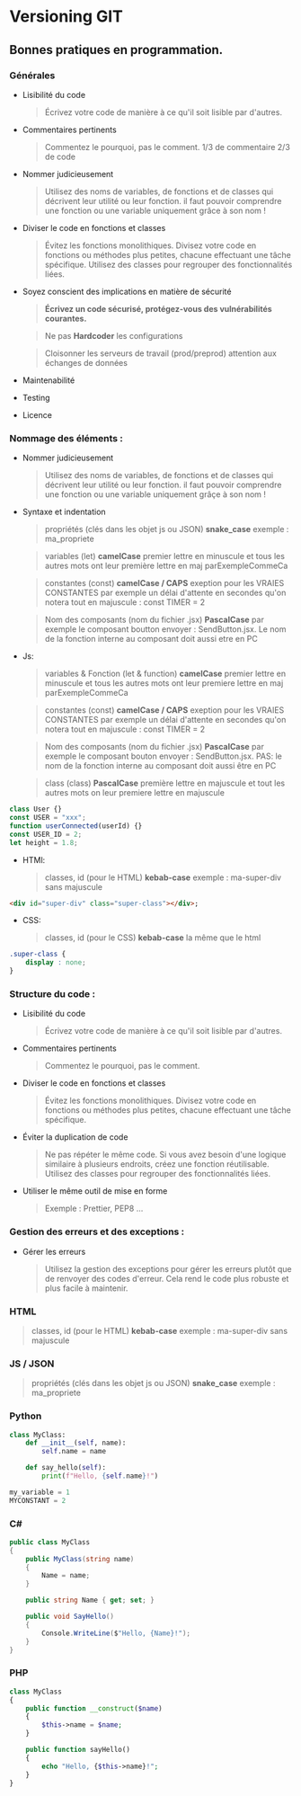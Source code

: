 [//]: <> (https://stackedit.io/app#)

# Versioning GIT

## Bonnes pratiques en programmation.

### Générales

-   Lisibilité du code
    > Écrivez votre code de manière à ce qu'il soit lisible par d'autres.
-   Commentaires pertinents
    > Commentez le pourquoi, pas le comment. 1/3 de commentaire 2/3 de code
-   Nommer judicieusement
    > Utilisez des noms de variables, de fonctions et de classes qui décrivent leur utilité ou leur fonction. il faut pouvoir comprendre une fonction ou une variable uniquement grâce à son nom !
-   Diviser le code en fonctions et classes
    > Évitez les fonctions monolithiques. Divisez votre code en fonctions ou méthodes plus petites, chacune effectuant une tâche spécifique. Utilisez des classes pour regrouper des fonctionnalités liées.
-   Soyez conscient des implications en matière de sécurité

    > **Écrivez un code sécurisé, protégez-vous des vulnérabilités courantes.**

    > Ne pas **Hardcoder** les configurations

    > Cloisonner les serveurs de travail (prod/preprod) attention aux échanges de données

-   Maintenabilité
-   Testing
-   Licence

### Nommage des éléments :

-   Nommer judicieusement

    > Utilisez des noms de variables, de fonctions et de classes qui décrivent leur utilité ou leur fonction. il faut pouvoir comprendre une fonction ou une variable uniquement grâçe à son nom !

-   Syntaxe et indentation

    > propriétés (clés dans les objet js ou JSON) **snake_case** exemple : ma_propriete

    > variables (let) **camelCase** premier lettre en minuscule et tous les autres mots ont leur première lettre en maj parExempleCommeCa

    > constantes (const) **camelCase / CAPS** exeption pour les VRAIES CONSTANTES par exemple un délai d'attente en secondes qu'on notera tout en majuscule : const TIMER = 2

    > Nom des composants (nom du fichier .jsx) **PascalCase** par exemple le composant boutton envoyer : SendButton.jsx.
    > Le nom de la fonction interne au composant doit aussi etre en PC

-   Js:
    > variables & Fonction (let & function) **camelCase** premier lettre en minuscule et tous les autres mots ont leur premiere lettre en maj parExempleCommeCa
    
    > constantes (const) **camelCase / CAPS** exeption pour les VRAIES CONSTANTES par exemple un délai d'attente en secondes qu'on notera tout en majuscule : const TIMER = 2
    
    > Nom des composants (nom du fichier .jsx) **PascalCase** par exemple le composant bouton envoyer : SendButton.jsx. PAS: le nom de la fonction interne au composant doit aussi être en PC

    > class (class) **PascalCase** première lettre en majuscule et tout les autres mots on leur premiere lettre en majuscule
```js
class User {}
const USER = "xxx";
function userConnected(userId) {}
const USER_ID = 2;
let height = 1.8;
```

-   HTMl:
    > classes, id (pour le HTML) **kebab-case** exemple : ma-super-div sans majuscule

```html
<div id="super-div" class="super-class"></div>;
```

-   CSS: 
    > classes, id (pour le CSS) **kebab-case** la même que le html

```css
.super-class {
    display : none;
}
```

### Structure du code :

-   Lisibilité du code
    > Écrivez votre code de manière à ce qu'il soit lisible par d'autres.
-   Commentaires pertinents
    > Commentez le pourquoi, pas le comment.
-   Diviser le code en fonctions et classes
    > Évitez les fonctions monolithiques. Divisez votre code en fonctions ou méthodes plus petites, chacune effectuant une tâche spécifique.
-   Éviter la duplication de code
    > Ne pas répéter le même code. Si vous avez besoin d'une logique similaire à plusieurs endroits, créez une fonction réutilisable.
    > Utilisez des classes pour regrouper des fonctionnalités liées.
-   Utiliser le même outil de mise en forme
    > Exemple : Prettier, PEP8 ...

### Gestion des erreurs et des exceptions :

-   Gérer les erreurs
    > Utilisez la gestion des exceptions pour gérer les erreurs plutôt que de renvoyer des codes d'erreur. Cela rend le code plus robuste et plus facile à maintenir.

### HTML

> classes, id (pour le HTML) **kebab-case** exemple : ma-super-div sans majuscule

### JS / JSON

> propriétés (clés dans les objet js ou JSON) **snake_case** exemple : ma_propriete

### Python
```python
class MyClass:
    def __init__(self, name):
        self.name = name

    def say_hello(self):
        print(f"Hello, {self.name}!")

my_variable = 1
MYCONSTANT = 2
```

### C#
    
```csharp
public class MyClass
{
    public MyClass(string name)
    {
        Name = name;
    }

    public string Name { get; set; }

    public void SayHello()
    {
        Console.WriteLine($"Hello, {Name}!");
    }
}
```

### PHP
```php
class MyClass
{
    public function __construct($name)
    {
        $this->name = $name;
    }

    public function sayHello()
    {
        echo "Hello, {$this->name}!";
    }
}
```
